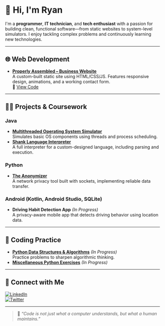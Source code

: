 # 👋 Hi, I'm Ryan

I'm a **programmer**, **IT technician**, and **tech enthusiast** with a passion for building clean, functional software—from static websites to system-level simulators. I enjoy tackling complex problems and continuously learning new technologies.

---

## 🌐 Web Development

- **[Properly Assembled – Business Website](https://ryan-dugan.github.io/properlyassembled)**  
  A custom-built static site using HTML/CSS/JS. Features responsive design, animations, and a working contact form.  
  🔗 [View Code](https://github.com/ryan-dugan/properlyassembled)

---

## 👨‍💻 Projects & Coursework

### Java
- **[Multithreaded Operating System Simulator](https://github.com/ryan-dugan/os_simulator)**  
  Simulates basic OS components using threads and process scheduling.
- **[Shank Language Interpreter](https://github.com/ryan-dugan/shank-interpreter)**  
  A full interpreter for a custom-designed language, including parsing and execution.

### Python
- **[The Anonymizer](https://github.com/ryan-dugan/anonymizer)**  
  A network privacy tool built with sockets, implementing reliable data transfer.

### Android (Kotlin, Android Studio, SQLite)
- **Driving Habit Detection App** *(In Progress)*  
  A privacy-aware mobile app that detects driving behavior using location data.

---

## 📘 Coding Practice

- **[Python Data Structures & Algorithms](https://github.com/ryan-dugan/Programming-Practice/tree/main/python-algos)** *(In Progress)*  
  Practice problems to sharpen algorithmic thinking.
- **[Miscellaneous Python Exercises](https://github.com/ryan-dugan/Programming-Practice/tree/main/python-exercises)** *(In Progress)*

---

## 🤝 Connect with Me

[![LinkedIn](https://img.shields.io/badge/LinkedIn-blue?logo=linkedin&style=flat)](https://www.linkedin.com/in/ryandugan1/)  
[![Twitter](https://img.shields.io/badge/Twitter-@ryan_dugann-1DA1F2?logo=twitter&style=flat)](https://twitter.com/ryan_dugann)

---

> 💬 *“Code is not just what a computer understands, but what a human maintains.”*
